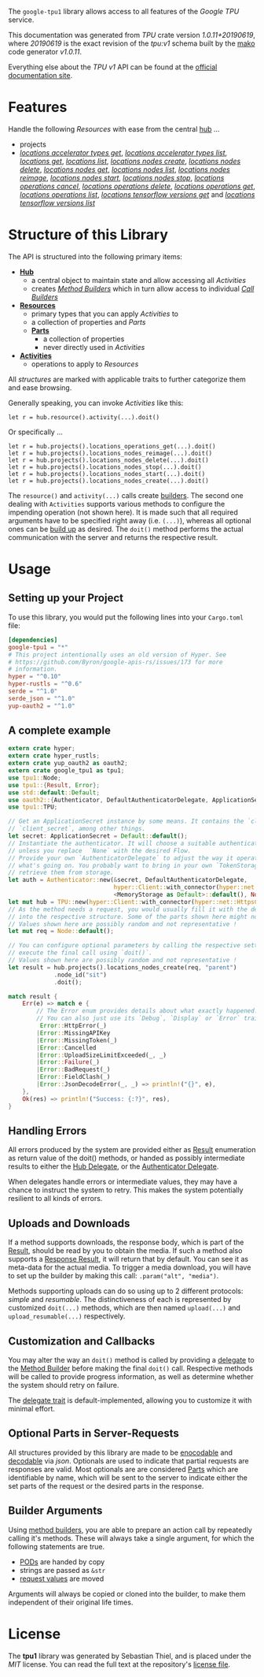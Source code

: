 <!---
DO NOT EDIT !
This file was generated automatically from 'src/mako/api/README.md.mako'
DO NOT EDIT !
-->
The `google-tpu1` library allows access to all features of the *Google TPU* service.

This documentation was generated from *TPU* crate version *1.0.11+20190619*, where *20190619* is the exact revision of the *tpu:v1* schema built by the [mako](http://www.makotemplates.org/) code generator *v1.0.11*.

Everything else about the *TPU* *v1* API can be found at the
[official documentation site](https://cloud.google.com/tpu/).
# Features

Handle the following *Resources* with ease from the central [hub](https://docs.rs/google-tpu1/1.0.11+20190619/google_tpu1/struct.TPU.html) ... 

* projects
 * [*locations accelerator types get*](https://docs.rs/google-tpu1/1.0.11+20190619/google_tpu1/struct.ProjectLocationAcceleratorTypeGetCall.html), [*locations accelerator types list*](https://docs.rs/google-tpu1/1.0.11+20190619/google_tpu1/struct.ProjectLocationAcceleratorTypeListCall.html), [*locations get*](https://docs.rs/google-tpu1/1.0.11+20190619/google_tpu1/struct.ProjectLocationGetCall.html), [*locations list*](https://docs.rs/google-tpu1/1.0.11+20190619/google_tpu1/struct.ProjectLocationListCall.html), [*locations nodes create*](https://docs.rs/google-tpu1/1.0.11+20190619/google_tpu1/struct.ProjectLocationNodeCreateCall.html), [*locations nodes delete*](https://docs.rs/google-tpu1/1.0.11+20190619/google_tpu1/struct.ProjectLocationNodeDeleteCall.html), [*locations nodes get*](https://docs.rs/google-tpu1/1.0.11+20190619/google_tpu1/struct.ProjectLocationNodeGetCall.html), [*locations nodes list*](https://docs.rs/google-tpu1/1.0.11+20190619/google_tpu1/struct.ProjectLocationNodeListCall.html), [*locations nodes reimage*](https://docs.rs/google-tpu1/1.0.11+20190619/google_tpu1/struct.ProjectLocationNodeReimageCall.html), [*locations nodes start*](https://docs.rs/google-tpu1/1.0.11+20190619/google_tpu1/struct.ProjectLocationNodeStartCall.html), [*locations nodes stop*](https://docs.rs/google-tpu1/1.0.11+20190619/google_tpu1/struct.ProjectLocationNodeStopCall.html), [*locations operations cancel*](https://docs.rs/google-tpu1/1.0.11+20190619/google_tpu1/struct.ProjectLocationOperationCancelCall.html), [*locations operations delete*](https://docs.rs/google-tpu1/1.0.11+20190619/google_tpu1/struct.ProjectLocationOperationDeleteCall.html), [*locations operations get*](https://docs.rs/google-tpu1/1.0.11+20190619/google_tpu1/struct.ProjectLocationOperationGetCall.html), [*locations operations list*](https://docs.rs/google-tpu1/1.0.11+20190619/google_tpu1/struct.ProjectLocationOperationListCall.html), [*locations tensorflow versions get*](https://docs.rs/google-tpu1/1.0.11+20190619/google_tpu1/struct.ProjectLocationTensorflowVersionGetCall.html) and [*locations tensorflow versions list*](https://docs.rs/google-tpu1/1.0.11+20190619/google_tpu1/struct.ProjectLocationTensorflowVersionListCall.html)




# Structure of this Library

The API is structured into the following primary items:

* **[Hub](https://docs.rs/google-tpu1/1.0.11+20190619/google_tpu1/struct.TPU.html)**
    * a central object to maintain state and allow accessing all *Activities*
    * creates [*Method Builders*](https://docs.rs/google-tpu1/1.0.11+20190619/google_tpu1/trait.MethodsBuilder.html) which in turn
      allow access to individual [*Call Builders*](https://docs.rs/google-tpu1/1.0.11+20190619/google_tpu1/trait.CallBuilder.html)
* **[Resources](https://docs.rs/google-tpu1/1.0.11+20190619/google_tpu1/trait.Resource.html)**
    * primary types that you can apply *Activities* to
    * a collection of properties and *Parts*
    * **[Parts](https://docs.rs/google-tpu1/1.0.11+20190619/google_tpu1/trait.Part.html)**
        * a collection of properties
        * never directly used in *Activities*
* **[Activities](https://docs.rs/google-tpu1/1.0.11+20190619/google_tpu1/trait.CallBuilder.html)**
    * operations to apply to *Resources*

All *structures* are marked with applicable traits to further categorize them and ease browsing.

Generally speaking, you can invoke *Activities* like this:

```Rust,ignore
let r = hub.resource().activity(...).doit()
```

Or specifically ...

```ignore
let r = hub.projects().locations_operations_get(...).doit()
let r = hub.projects().locations_nodes_reimage(...).doit()
let r = hub.projects().locations_nodes_delete(...).doit()
let r = hub.projects().locations_nodes_stop(...).doit()
let r = hub.projects().locations_nodes_start(...).doit()
let r = hub.projects().locations_nodes_create(...).doit()
```

The `resource()` and `activity(...)` calls create [builders][builder-pattern]. The second one dealing with `Activities` 
supports various methods to configure the impending operation (not shown here). It is made such that all required arguments have to be 
specified right away (i.e. `(...)`), whereas all optional ones can be [build up][builder-pattern] as desired.
The `doit()` method performs the actual communication with the server and returns the respective result.

# Usage

## Setting up your Project

To use this library, you would put the following lines into your `Cargo.toml` file:

```toml
[dependencies]
google-tpu1 = "*"
# This project intentionally uses an old version of Hyper. See
# https://github.com/Byron/google-apis-rs/issues/173 for more
# information.
hyper = "^0.10"
hyper-rustls = "^0.6"
serde = "^1.0"
serde_json = "^1.0"
yup-oauth2 = "^1.0"
```

## A complete example

```Rust
extern crate hyper;
extern crate hyper_rustls;
extern crate yup_oauth2 as oauth2;
extern crate google_tpu1 as tpu1;
use tpu1::Node;
use tpu1::{Result, Error};
use std::default::Default;
use oauth2::{Authenticator, DefaultAuthenticatorDelegate, ApplicationSecret, MemoryStorage};
use tpu1::TPU;

// Get an ApplicationSecret instance by some means. It contains the `client_id` and 
// `client_secret`, among other things.
let secret: ApplicationSecret = Default::default();
// Instantiate the authenticator. It will choose a suitable authentication flow for you, 
// unless you replace  `None` with the desired Flow.
// Provide your own `AuthenticatorDelegate` to adjust the way it operates and get feedback about 
// what's going on. You probably want to bring in your own `TokenStorage` to persist tokens and
// retrieve them from storage.
let auth = Authenticator::new(&secret, DefaultAuthenticatorDelegate,
                              hyper::Client::with_connector(hyper::net::HttpsConnector::new(hyper_rustls::TlsClient::new())),
                              <MemoryStorage as Default>::default(), None);
let mut hub = TPU::new(hyper::Client::with_connector(hyper::net::HttpsConnector::new(hyper_rustls::TlsClient::new())), auth);
// As the method needs a request, you would usually fill it with the desired information
// into the respective structure. Some of the parts shown here might not be applicable !
// Values shown here are possibly random and not representative !
let mut req = Node::default();

// You can configure optional parameters by calling the respective setters at will, and
// execute the final call using `doit()`.
// Values shown here are possibly random and not representative !
let result = hub.projects().locations_nodes_create(req, "parent")
             .node_id("sit")
             .doit();

match result {
    Err(e) => match e {
        // The Error enum provides details about what exactly happened.
        // You can also just use its `Debug`, `Display` or `Error` traits
         Error::HttpError(_)
        |Error::MissingAPIKey
        |Error::MissingToken(_)
        |Error::Cancelled
        |Error::UploadSizeLimitExceeded(_, _)
        |Error::Failure(_)
        |Error::BadRequest(_)
        |Error::FieldClash(_)
        |Error::JsonDecodeError(_, _) => println!("{}", e),
    },
    Ok(res) => println!("Success: {:?}", res),
}

```
## Handling Errors

All errors produced by the system are provided either as [Result](https://docs.rs/google-tpu1/1.0.11+20190619/google_tpu1/enum.Result.html) enumeration as return value of 
the doit() methods, or handed as possibly intermediate results to either the 
[Hub Delegate](https://docs.rs/google-tpu1/1.0.11+20190619/google_tpu1/trait.Delegate.html), or the [Authenticator Delegate](https://docs.rs/yup-oauth2/*/yup_oauth2/trait.AuthenticatorDelegate.html).

When delegates handle errors or intermediate values, they may have a chance to instruct the system to retry. This 
makes the system potentially resilient to all kinds of errors.

## Uploads and Downloads
If a method supports downloads, the response body, which is part of the [Result](https://docs.rs/google-tpu1/1.0.11+20190619/google_tpu1/enum.Result.html), should be
read by you to obtain the media.
If such a method also supports a [Response Result](https://docs.rs/google-tpu1/1.0.11+20190619/google_tpu1/trait.ResponseResult.html), it will return that by default.
You can see it as meta-data for the actual media. To trigger a media download, you will have to set up the builder by making
this call: `.param("alt", "media")`.

Methods supporting uploads can do so using up to 2 different protocols: 
*simple* and *resumable*. The distinctiveness of each is represented by customized 
`doit(...)` methods, which are then named `upload(...)` and `upload_resumable(...)` respectively.

## Customization and Callbacks

You may alter the way an `doit()` method is called by providing a [delegate](https://docs.rs/google-tpu1/1.0.11+20190619/google_tpu1/trait.Delegate.html) to the 
[Method Builder](https://docs.rs/google-tpu1/1.0.11+20190619/google_tpu1/trait.CallBuilder.html) before making the final `doit()` call. 
Respective methods will be called to provide progress information, as well as determine whether the system should 
retry on failure.

The [delegate trait](https://docs.rs/google-tpu1/1.0.11+20190619/google_tpu1/trait.Delegate.html) is default-implemented, allowing you to customize it with minimal effort.

## Optional Parts in Server-Requests

All structures provided by this library are made to be [enocodable](https://docs.rs/google-tpu1/1.0.11+20190619/google_tpu1/trait.RequestValue.html) and 
[decodable](https://docs.rs/google-tpu1/1.0.11+20190619/google_tpu1/trait.ResponseResult.html) via *json*. Optionals are used to indicate that partial requests are responses 
are valid.
Most optionals are are considered [Parts](https://docs.rs/google-tpu1/1.0.11+20190619/google_tpu1/trait.Part.html) which are identifiable by name, which will be sent to 
the server to indicate either the set parts of the request or the desired parts in the response.

## Builder Arguments

Using [method builders](https://docs.rs/google-tpu1/1.0.11+20190619/google_tpu1/trait.CallBuilder.html), you are able to prepare an action call by repeatedly calling it's methods.
These will always take a single argument, for which the following statements are true.

* [PODs][wiki-pod] are handed by copy
* strings are passed as `&str`
* [request values](https://docs.rs/google-tpu1/1.0.11+20190619/google_tpu1/trait.RequestValue.html) are moved

Arguments will always be copied or cloned into the builder, to make them independent of their original life times.

[wiki-pod]: http://en.wikipedia.org/wiki/Plain_old_data_structure
[builder-pattern]: http://en.wikipedia.org/wiki/Builder_pattern
[google-go-api]: https://github.com/google/google-api-go-client

# License
The **tpu1** library was generated by Sebastian Thiel, and is placed 
under the *MIT* license.
You can read the full text at the repository's [license file][repo-license].

[repo-license]: https://github.com/Byron/google-apis-rsblob/master/LICENSE.md

